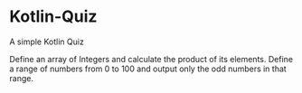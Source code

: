 # Kotlin-Quiz
A simple Kotlin Quiz

Define an array of Integers and calculate the product of its elements.
Define a range of numbers from 0 to 100 and output only the odd numbers
in that range.
